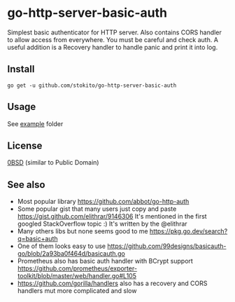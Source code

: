 # go-http-server-basic-auth

Simplest basic authenticator for HTTP server.
Also contains CORS handler to allow access from everywhere. You must be careful and check auth.
A useful addition is a Recovery handler to handle panic and print it into log.

## Install

    go get -u github.com/stokito/go-http-server-basic-auth

## Usage

See [example](./examples) folder

## License

[0BSD](https://opensource.org/licenses/0BSD) (similar to Public Domain)

## See also

* Most popular library https://github.com/abbot/go-http-auth
* Some popular gist that many users just copy and paste https://gist.github.com/elithrar/9146306 It's mentioned in the first googled StackOverflow topic :) It's written by the @elithrar
* Many others libs but none seems good to me https://pkg.go.dev/search?q=basic+auth
* One of them looks easy to use https://github.com/99designs/basicauth-go/blob/2a93ba0f464d/basicauth.go
* Prometheus also has basic auth handler with BCrypt support https://github.com/prometheus/exporter-toolkit/blob/master/web/handler.go#L105
* https://github.com/gorilla/handlers also has a recovery and CORS handlers mut more complicated and slow
